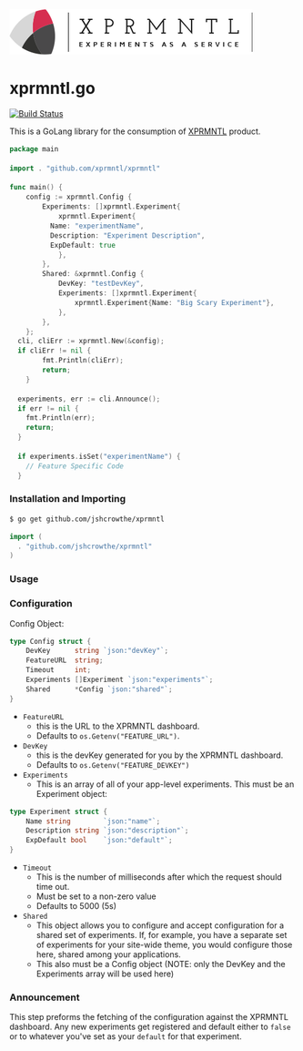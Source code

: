 [![XPRMNTL](https://raw.githubusercontent.com/XPRMNTL/XPRMNTL.github.io/master/images/ghLogo.png)](https://github.com/XPRMNTL/XPRMNTL.github.io)
# xprmntl.go
[![Build Status](https://travis-ci.org/jshcrowthe/xprmntl.svg?branch=master)](https://travis-ci.org/XPRMNTL/feature-client.js)

This is a GoLang library for the consumption of [XPRMNTL](https://github.com/XPRMNTL/feature) product.

```go
package main

import . "github.com/xprmntl/xprmntl"

func main() {
	config := xprmntl.Config {
  		Experiments: []xprmntl.Experiment{
  			xprmntl.Experiment{
          Name: "experimentName",
          Description: "Experiment Description",
          ExpDefault: true
  			},
  		},
  		Shared: &xprmntl.Config {
  			DevKey: "testDevKey",
  			Experiments: []xprmntl.Experiment{
  				xprmntl.Experiment{Name: "Big Scary Experiment"},
  			},
  		},
  	};
  cli, cliErr := xprmntl.New(&config);
  if cliErr != nil {
  		fmt.Println(cliErr);
  		return;
  	}
  
  experiments, err := cli.Announce();
  if err != nil {
    fmt.Println(err);
    return;
  }
  
  if experiments.isSet("experimentName") {
    // Feature Specific Code
  }
```

### Installation and Importing
```sh
$ go get github.com/jshcrowthe/xprmntl
```

```go
import (
  . "github.com/jshcrowthe/xprmntl"
)
```

### Usage


### Configuration
Config Object:
```go
type Config struct {
	DevKey      string `json:"devKey"`;
	FeatureURL  string;
	Timeout     int;
	Experiments []Experiment `json:"experiments"`;
	Shared      *Config `json:"shared"`;
}
```
- `FeatureURL`
  - this is the URL to the XPRMNTL dashboard.
  - Defaults to `os.Getenv("FEATURE_URL")`.
- `DevKey`
  - this is the devKey generated for you by the XPRMNTL dashboard.
  - Defaults to `os.Getenv("FEATURE_DEVKEY")`
- `Experiments`
  - This is an array of all of your app-level experiments. This must be an Experiment object:
```go
type Experiment struct {
	Name string        `json:"name"`;
	Description string `json:"description"`;
	ExpDefault bool    `json:"default"`;
}
```
- `Timeout`
  - This is the number of milliseconds after which the request should time out.
  - Must be set to a non-zero value
  - Defaults to 5000 (5s)
- `Shared`
  - This object allows you to configure and accept configuration for a shared set of experiments. If, for example, you have a separate set of experiments for your site-wide theme, you would configure those here, shared among your applications.
  - This also must be a Config object (NOTE: only the DevKey and the Experiments array will be used here)

### Announcement
This step preforms the fetching of the configuration against the XPRMNTL dashboard. Any new experiments get registered and default either to `false` or to whatever you've set as your `default` for that experiment.
```go

```